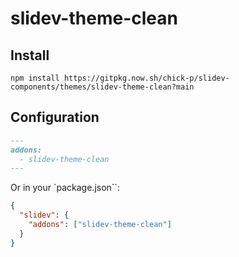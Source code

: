 # slidev-theme-clean

## Install

```shell
npm install https://gitpkg.now.sh/chick-p/slidev-components/themes/slidev-theme-clean?main
```

## Configuration

```markdown
---
addons:
  - slidev-theme-clean
---
```

Or in your `package.json``:

```json
{
  "slidev": {
    "addons": ["slidev-theme-clean"]
  }
}
```
